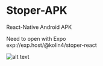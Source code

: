 # Stoper-APK
React-Native  Android APK


Need to open with Expo  
exp://exp.host/@kolin4/stoper-react

![alt text](http://i67.tinypic.com/1zxbmzm.png)

